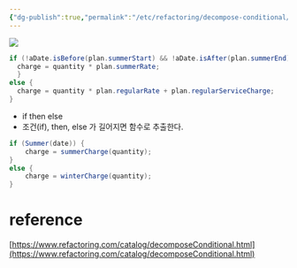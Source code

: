 ```yaml
---
{"dg-publish":true,"permalink":"/etc/refactoring/decompose-conditional/","created":"","updated":""}
---
```



![](https://i.imgur.com/rAb4vHw.png)
```java
if (!aDate.isBefore(plan.summerStart) && !aDate.isAfter(plan.summerEnd)) {
  charge = quantity * plan.summerRate;
  }
else {
  charge = quantity * plan.regularRate + plan.regularServiceCharge;
}
```

- if then else
- 조건(if), then, else 가 길어지면 함수로 추출한다.

```java
if (Summer(date)) {
    charge = summerCharge(quantity);
}
else {
	charge = winterCharge(quantity);
}
```

# reference
[https://www.refactoring.com/catalog/decomposeConditional.html](https://www.refactoring.com/catalog/decomposeConditional.html)